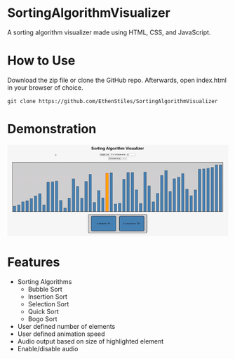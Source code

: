 # SortingAlgorithmVisualizer
A sorting algorithm visualizer made using HTML, CSS, and JavaScript.

# How to Use
Download the zip file or clone the GitHub repo. Afterwards, open index.html in your browser of choice.  
```
git clone https://github.com/EthenStiles/SortingAlgorithmVisualizer
```

# Demonstration
![Demo](demo.gif)

# Features
- Sorting Algorithms
  - Bubble Sort
  - Insertion Sort
  - Selection Sort
  - Quick Sort
  - Bogo Sort
- User defined number of elements
- User defined animation speed
- Audio output based on size of highlighted element
- Enable/disable audio
